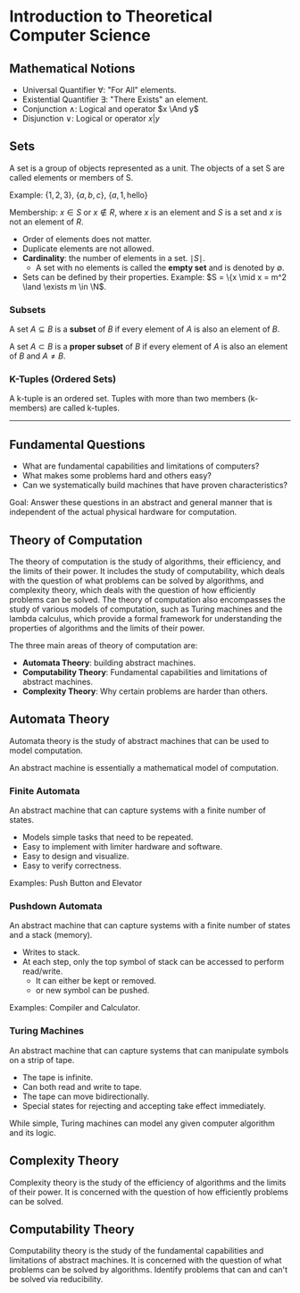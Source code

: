 # Introduction to Theoretical Computer Science

## Mathematical Notions

- Universal Quantifier $\forall$: "For All" elements.
- Existential Quantifier $\exists$: "There Exists" an element.
- Conjunction $\land$: Logical $\text{and}$ operator $x \And y$
- Disjunction $\lor$: Logical $\text{or}$ operator $x | y$

## Sets

A set is a group of objects represented as a unit. The objects of a set S are called elements or members of S.

Example: $\{1, 2, 3\}$, $\{a, b, c\}$, $\{a, 1, \text{hello}\}$

Membership: $x \in S$ or $x \notin R$,
where $x$ is an element and $S$ is a set
and $x$ is not an element of $R$.

- Order of elements does not matter.
- Duplicate elements are not allowed.
- **Cardinality**: the number of elements in a set. $\mid S \mid$.
  - A set with no elements is called the **empty set** and is denoted by $\emptyset$.
- Sets can be defined by their properties. Example: $S = \{x \mid x = m^2 \land \exists m \in \N$.

### Subsets

A set $A \subseteq B$ is a **subset** of $B$ if every element of $A$ is also an element of $B$.

A set $A \subset B$ is a **proper subset** of $B$ if every element of $A$ is also an element of $B$ and $A \neq B$.

### K-Tuples (Ordered Sets)

A k-tuple is an ordered set.
Tuples with more than two members (k-members) are called k-tuples.

---

## Fundamental Questions

- What are fundamental capabilities and limitations of computers?
- What makes some problems hard and others easy?
- Can we systematically build machines that have proven characteristics?

Goal: Answer these questions in an abstract and general manner that is independent of the actual physical hardware for computation.

## Theory of Computation

The theory of computation is the study of algorithms, their efficiency, and the limits of their power.
It includes the study of computability, which deals with the question of what problems can be solved by algorithms, and complexity theory, which deals with the question of how efficiently problems can be solved.
The theory of computation also encompasses the study of various models of computation, such as Turing machines and the lambda calculus, which provide a formal framework for understanding the properties of algorithms and the limits of their power.

The three main areas of theory of computation are:

- **Automata Theory**: building abstract machines.
- **Computability Theory**: Fundamental capabilities and limitations of abstract machines.
- **Complexity Theory**: Why certain problems are harder than others.

## Automata Theory

Automata theory is the study of abstract machines that can be used to model computation.

An abstract machine is essentially a mathematical model of computation.

### Finite Automata

An abstract machine that can capture systems with a finite number of states.

- Models simple tasks that need to be repeated.
- Easy to implement with limiter hardware and software.
- Easy to design and visualize.
- Easy to verify correctness.

Examples: Push Button and Elevator

### Pushdown Automata

An abstract machine that can capture systems with a finite  number of states and a stack (memory).

- Writes to stack.
- At each step, only the top symbol of stack can be accessed to perform read/write.
  - It can either be kept or removed.
  - or new symbol can be pushed.

Examples: Compiler and Calculator.

### Turing Machines

An abstract machine that can capture systems that can manipulate symbols on a strip of tape.

- The tape is infinite.
- Can both read and write to tape.
- The tape can move bidirectionally.
- Special states for rejecting and accepting take effect immediately.

While simple, Turing machines can model any given computer algorithm and its logic.

## Complexity Theory

Complexity theory is the study of the efficiency of algorithms and the limits of their power.
It is concerned with the question of how efficiently problems can be solved.

## Computability Theory

Computability theory is the study of the fundamental capabilities and limitations of abstract machines.
It is concerned with the question of what problems can be solved by algorithms.
Identify problems that can and can't be solved via reducibility.
